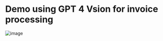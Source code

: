 # Demo using GPT 4 Vsion for invoice processing

![image](https://github.com/grnisha/gpt4v-invoiceprocessing-demo/assets/11030157/741beb4c-36ad-4587-b9e5-71f9564db74b)

